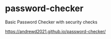 # password-checker
Basic Password Checker with security checks


https://andrewd2021.github.io/password-checker/
